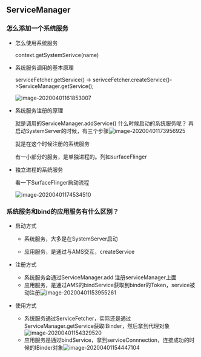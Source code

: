 ## ServiceManager

### 怎么添加一个系统服务

* 怎么使用系统服务

  context.getSystemSerivce(name)

* 系统服务调用的基本原理

  serviceFetcher.getService() -> serivceFetcher.createService()->ServiceManager.getService();

  ![image-20200401161853007](https://tva1.sinaimg.cn/large/00831rSTgy1gdec983kluj312u0keqdw.jpg)

* 系统服务注册的原理

  就是调用的ServiceManager.addService()  什么时候启动的系统服务呢？ 再启动SystemServer的时候，有三个步骤![image-20200401173956925](https://tva1.sinaimg.cn/large/00831rSTgy1gdeelk3yn4j31n70u0wtv.jpg)

  就是在这个时候注册的系统服务

  有一小部分的服务，是单独进程的。列如surfaceFlinger

* 独立进程的系统服务

  看一下SurfaceFlinger启动流程

  ![image-20200401174534510](https://tva1.sinaimg.cn/large/00831rSTgy1gdeerf2mqgj31pk0u0nn9.jpg)



### 系统服务和bind的应用服务有什么区别？

* 启动方式

  * 系统服务，大多是在SystemServer启动

  * 应用服务，是通过与AMS交互，createService

* 注册方式

  * 系统服务会通过ServiceManager.add 注册serviceManager上面
  * 应用服务，是通过AMS的bindService获取到binder的Token，service被动注册![image-20200401153955261](https://tva1.sinaimg.cn/large/00831rSTgy1gdeb4q7fdhj31sy0u0wma.jpg)

* 使用方式

  * 系统服务通过ServiceFetcher，实际还是通过ServiceManager.getService获取IBinder，然后拿到代理对象![image-20200401154329520](https://tva1.sinaimg.cn/large/00831rSTgy1gdeb8epctcj31z90u0b29.jpg)
  * 应用服务是通过bindService，拿到serviceConnnection，连接成功的时候的IBinder对象![image-20200401154447104](https://tva1.sinaimg.cn/large/00831rSTgy1gdeb9qvi06j329f0u0nlo.jpg)

